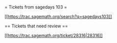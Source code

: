 = Tickets from sagedays 103 =

[[https://trac.sagemath.org/search?q=sagedays103]]


== Tickets that need review ==

[[https://trac.sagemath.org/ticket/28316|28316]]
